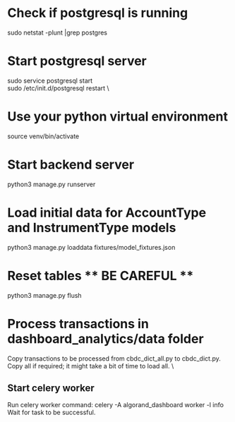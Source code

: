 # Check if postgresql is running
sudo netstat -plunt |grep postgres

# Start postgresql server
sudo service postgresql start \
sudo /etc/init.d/postgresql restart \

# Use your python virtual environment
source venv/bin/activate

# Start backend server
python3 manage.py runserver

# Load initial data for AccountType and InstrumentType models
python3 manage.py loaddata fixtures/model_fixtures.json

# Reset tables ** BE CAREFUL **
python3 manage.py flush

# Process transactions in dashboard_analytics/data folder
Copy transactions to be processed from cbdc_dict_all.py to cbdc_dict.py. \
Copy all if required; it might take a bit of time to load all. \
## Start celery worker
Run celery worker command: celery -A algorand_dashboard worker -l info \
Wait for task to be successful.

